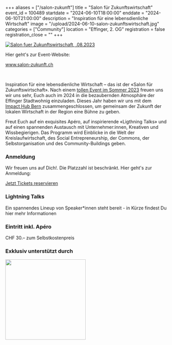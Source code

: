 +++
aliases = ["/salon-zukunft"]
title = "Salon für Zukunftswirtschaft"
event_id = 100489
startdate = "2024-06-10T18:00:00"
enddate = "2024-06-10T21:00:00"
description = "Inspiration für eine lebensdienliche Wirtschaft"
image = "/upload/2024-06-10-salon-zukunftswirtschaft.jpg"
categories = ["Community"]
location = "Effinger, 2. OG"
registration = false
registration_close = ""
+++

<a href="https://www.salon-zukunft.ch" target="_blank"><img src="/upload/2024-06-10-salon-zukunftswirtschaft.jpg" alt="Salon fuer Zukunftswirtschaft, .08.2023"></a>
                                                                             

Hier geht's zur Event-Website:

<a href="https://www.salon-zukunft.ch" target="_blank" class="btn btn-mod btn-large">www\.salon-zukunft.ch</a>


<br/>

Inspiration für eine lebensdienliche Wirtschaft – das ist der «Salon für Zukunftswirtschaft». Nach einem [tollen Event im Sommer 2023](/blog/auftakt-des-ersten-salon-fur-zukunftswirtschaft/) freuen uns wir uns sehr, Euch auch im 2024 in die bezaubernden Atmosphäre der Effinger Stadtwohnig einzuladen. Dieses Jahr haben wir uns mit dem [Impact Hub Bern](https://bern.impacthub.net) zusammengeschlossen, um gemeinsam der Zukunft der lokalen Wirtschaft in der Region eine Bühne zu geben.

Freut Euch auf ein exquisites Apéro, auf inspirierende «Ligthning Talks» und auf einen spannenden Austausch mit Unternehmer:innen, Kreativen und Wissbegierigen. Das Programm wird Einblicke in die Welt der Kreislaufwirtschaft, des Social Entrepreneurship, der Commons, der Selbstorganisation und des Community-Buildings geben.

### Anmeldung

Wir freuen uns auf Dich!. Die Platzzahl ist beschränkt. Hier geht's zur Anmeldung:

<a href="https://eventfrog.ch/de/p/diverses/salon-fuer-zukunftswirtschaft-7182049387761077011.html" class="btn btn-mod btn-medium btn-round" target="_blank" rel="nofollow noopener noreferrer">Jetzt Tickets reservieren</a>

### Lightning Talks

Ein spannendes Lineup von Speaker*innen steht bereit - in Kürze findest Du hier mehr Informationen

### Eintritt inkl. Apéro

CHF 30.– zum Selbstkostenpreis

### Exklusiv unterstützt durch

<a href="https://www.berninvest.be.ch/en/start.html"><img src="/images/logo-Standortfoerderung-Bern-gray.png" width="250px"></a>

